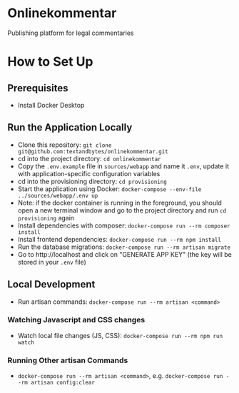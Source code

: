 # Onlinekommentar
Publishing platform for legal commentaries

# How to Set Up

## Prerequisites
- Install Docker Desktop

## Run the Application Locally
- Clone this repository: `git clone git@github.com:textandbytes/onlinekommentar.git`
- cd into the project directory: `cd onlinekommentar`
- Copy the `.env.example` file in `sources/webapp` and name it `.env`, update it with application-specific configuration variables
- cd into the provisioning directory: `cd provisioning`
- Start the application using Docker: `docker-compose --env-file ../sources/webapp/.env up`
- Note: if the docker container is running in the foreground, you should open a new terminal window and go to the project directory and run `cd provisioning` again
- Install dependencies with composer: `docker-compose run --rm composer install`
- Install frontend dependencies: `docker-compose run --rm npm install`
- Run the database migrations: `docker-compose run --rm artisan migrate`
- Go to http://localhost and click on "GENERATE APP KEY" (the key will be stored in your `.env` file)

## Local Development
- Run artisan commands: `docker-compose run --rm artisan <command>`

### Watching Javascript and CSS changes
- Watch local file changes (JS, CSS): `docker-compose run --rm npm run watch`

### Running Other artisan Commands
- `docker-compose run --rm artisan <command>`, e.g. `docker-compose run --rm artisan config:clear`